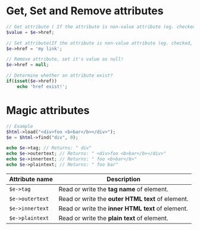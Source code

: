 # Get, Set and Remove attributes

```php
// Get attribute ( If the attribute is non-value attribute (eg. checked, selected...), it will returns true or false)
$value = $e->href;

// Set attribute(If the attribute is non-value attribute (eg. checked, selected...), set it's value as true or false)
$e->href = 'my link';

// Remove attribute, set it's value as null!
$e->href = null;

// Determine whether an attribute exist?
if(isset($e->href))
    echo 'href exist!';
```

# Magic attributes

```php
// Example
$html->load("<div>foo <b>bar</b></div>");
$e = $html->find("div", 0);

echo $e->tag; // Returns: " div"
echo $e->outertext; // Returns: " <div>foo <b>bar</b></div>"
echo $e->innertext; // Returns: " foo <b>bar</b>"
echo $e->plaintext; // Returns: " foo bar"
```

Attribute name | Description
-------------- | -----------
`$e->tag`      | Read or write the **tag name** of element.
`$e->outertext`| Read or write the **outer HTML text** of element.
`$e->innertext`| Read or write the **inner HTML text** of element.
`$e->plaintext`| Read or write the **plain text** of element.